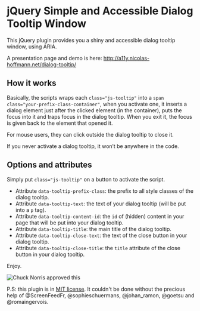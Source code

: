 # jQuery Simple and Accessible Dialog Tooltip Window

This jQuery plugin provides you a shiny and accessible dialog tooltip window, using ARIA.

A presentation page and demo is here: http://a11y.nicolas-hoffmann.net/dialog-tooltip/

## How it works

Basically, the scripts wraps each <code>class="js-tooltip"</code> into a <code>span class="your-prefix-class-container"</code>, when you activate one, it inserts a dialog element just after the clicked element (in the container), puts the focus into it and traps focus in the dialog tooltip. When you exit it, the focus is given back to the element that opened it.

For mouse users, they can click outside the dialog tooltip to close it.

If you never activate a dialog tooltip, it won’t be anywhere in the code.

## Options and attributes

Simply put <code>class="js-tooltip"</code> on a button to activate the script.

- Attribute <code>data-tooltip-prefix-class</code>: the prefix to all style classes of the dialog tooltip.
- Attribute <code>data-tooltip-text</code>: the text of your dialog tooltip (will be put into a <code>p</code> tag).
- Attribute <code>data-tooltip-content-id</code>: the <code>id</code> of (hidden) content in your page that will be put into your dialog tooltip.
- Attribute <code>data-tooltip-title</code>: the main title of the dialog tooltip.
- Attribute <code>data-tooltip-close-text</code>: the text of the close button in your dialog tooltip.
- Attribute <code>data-tooltip-close-title</code>: the <code>title</code> attribute of the close button in your dialog tooltip.

Enjoy.

<img src="http://www.nicolas-hoffmann.net/bordel/chuck-norris1.jpg" alt="Chuck Norris approved this" />

P.S: this plugin is in [MIT license](https://github.com/nico3333fr/jquery-accessible-dialog-tooltip-aria/blob/master/LICENSE). It couldn't be done without the precious help of @ScreenFeedFr, @sophieschuermans, @johan_ramon, @goetsu and @romaingervois.
